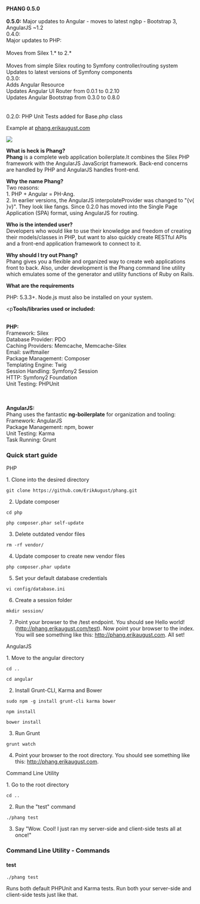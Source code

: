 <p><strong>PHANG 0.5.0</strong><br />
<br /><strong>0.5.0:</strong> Major updates to Angular - moves to latest ngbp - Bootstrap 3, AngularJS ~1.2
<br />0.4.0:<br />Major updates to PHP:<br />
<br />Moves from Silex 1.* to 2.*<br />
<br />Moves from simple Silex routing to Symfony controller/routing system
<br />Updates to latest versions of Symfony components
<br />0.3.0:<br />Adds Angular Resource<br />Updates Angular UI Router from 0.0.1 to 0.2.10<br />
Updates Angular Bootstrap from 0.3.0 to 0.8.0<br /><br /> 
<br />0.2.0: PHP Unit Tests added for Base.php class</p>

<p>Example at <a href="http://phang.erikaugust.com">phang.erikaugust.com</a></p>

<p><img src="http://erikaugust.com/wp-content/uploads/2014/06/5877607_l-300x300.jpg" /></p>

<p><strong>What is heck is Phang?</strong><br />
<strong>Phang</strong> is a complete web application boilerplate.</strong>It combines the Silex PHP framework with the AngularJS JavaScript framework. Back-end concerns are handled by PHP and AngularJS handles front-end.</p>

<p><strong>Why the name Phang?</strong><br />
Two reasons:<br />1. PHP + Angular = PH-Ang.<br />
2. In earlier versions, the AngularJS interpolateProvider was changed to "{v{ }v}". They look like fangs. Since 0.2.0 has moved into the Single Page Application (SPA) format, using AngularJS for routing.</p>

<p><strong>Who is the intended user?</strong><br />
Developers who would like to use their knowledge and freedom of creating their models/classes in PHP, but want to also quickly create RESTful APIs and a front-end application framework to connect to it.</p>

<p><strong>Why should I try out Phang?</strong><br />
Phang gives you a flexible and organized way to create web applications front to back. Also, under development is the Phang command line utility which emulates some of the generator and utility functions of Ruby on Rails.</p>

<p><strong>What are the requirements</strong><br />
<p>PHP: 5.3.3+. Node.js must also be installed on your system.</p>

<p<strong>Tools/libraries used or included:</strong><br /><br />

<strong>PHP:</strong><br />
Framework: Silex<br />
Database Provider: PDO<br />
Caching Providers: Memcache, Memcache-Silex<br />
Email: swiftmailer<br />
Package Management: Composer<br />
Templating Engine: Twig<br />
Session Handling: Symfony2 Session<br />
HTTP: Symfony2 Foundation<br />
Unit Testing: PHPUnit<br />
<br /><br />

<strong>AngularJS:</strong><br />
Phang uses the fantastic <strong>ng-boilerplate</strong> for organization and tooling:<br />
Framework: AngularJS<br />
Package Management: npm, bower<br />
Unit Testing: Karma<br />
Task Running: Grunt<br />
</p>

<h3>Quick start guide</h3>

<p>PHP</p>
1. Clone into the desired directory<br />
<p><code>git clone https://github.com/ErikAugust/phang.git</code></p>

2. Update composer<br />
<p><code>cd php</code></p>
<p><code>php composer.phar self-update</code></p>

3. Delete outdated vendor files<br />
<p><code>rm -rf vendor/</code></p>

4. Update composer to create new vendor files<br />
<p><code>php composer.phar update</code></p>

5. Set your default database credentials<br />
<p><code>vi config/database.ini</code></p>

6. Create a session folder<br />
<p><code>mkdir session/</code></p>

7. Point your browser to the /test endpoint. You should see Hello world! (http://phang.erikaugust.com/test). Now point your browser to the index. You will see something like this: http://phang.erikaugust.com. All set!

<p>AngularJS</p>
1. Move to the angular directory<br />
<p><code>cd ..</code></p>
<p><code>cd angular</code></p>

2. Install Grunt-CLI, Karma and Bower
<p><code>sudo npm -g install grunt-cli karma bower</code></p>
<p><code>npm install</code></p>
<p><code>bower install</code></p>

3. Run Grunt
<p><code>grunt watch</code></p>

4. Point your browser to the root directory. You should see something like this: http://phang.erikaugust.com.

<p>Command Line Utility</p>
1. Go to the root directory<br />
<p><code>cd ..</code>

2. Run the "test" command
<p><code>./phang test</code>

3. Say "Wow. Cool! I just ran my server-side and client-side tests all at once!"


<h3>Command Line Utility - Commands</h3>
<h4>test</h4>
<p><code>./phang test</code></p>
<p>Runs both default PHPUnit and Karma tests. Run both your server-side and client-side tests just like that.</p>
